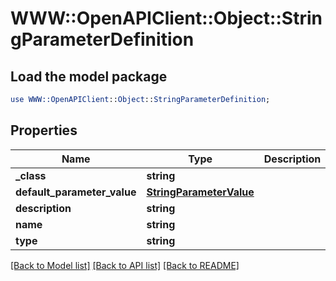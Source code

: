 # WWW::OpenAPIClient::Object::StringParameterDefinition

## Load the model package
```perl
use WWW::OpenAPIClient::Object::StringParameterDefinition;
```

## Properties
Name | Type | Description | Notes
------------ | ------------- | ------------- | -------------
**_class** | **string** |  | [optional] 
**default_parameter_value** | [**StringParameterValue**](StringParameterValue.md) |  | [optional] 
**description** | **string** |  | [optional] 
**name** | **string** |  | [optional] 
**type** | **string** |  | [optional] 

[[Back to Model list]](../README.md#documentation-for-models) [[Back to API list]](../README.md#documentation-for-api-endpoints) [[Back to README]](../README.md)


